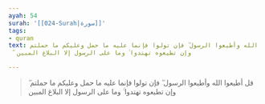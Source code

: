 ```yaml
---
ayah: 54
surah: '[[024-Surah|سورة]]'
tags:
- quran
text: قل أطيعوا الله وأطيعوا الرسول ۖ فإن تولوا فإنما عليه ما حمل وعليكم ما حملتم
  ۖ وإن تطيعوه تهتدوا ۚ وما على الرسول إلا البلاغ المبين

---
```

> قل أطيعوا الله وأطيعوا الرسول ۖ فإن تولوا فإنما عليه ما حمل وعليكم ما حملتم ۖ وإن تطيعوه تهتدوا ۚ وما على الرسول إلا البلاغ المبين

